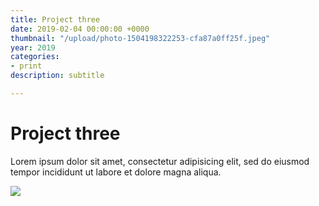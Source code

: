 ```yaml
---
title: Project three
date: 2019-02-04 00:00:00 +0000
thumbnail: "/upload/photo-1504198322253-cfa87a0ff25f.jpeg"
year: 2019
categories:
- print
description: subtitle

---
```

# Project three

Lorem ipsum dolor sit amet, consectetur adipisicing elit, sed do eiusmod tempor incididunt ut labore et dolore magna aliqua.

![](/upload/photo-1504198322253-cfa87a0ff25f.jpeg)